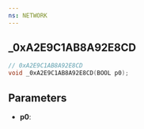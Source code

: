 ```yaml
---
ns: NETWORK
---
```

## _0xA2E9C1AB8A92E8CD

```c
// 0xA2E9C1AB8A92E8CD
void _0xA2E9C1AB8A92E8CD(BOOL p0);
```


## Parameters
* **p0**: 

